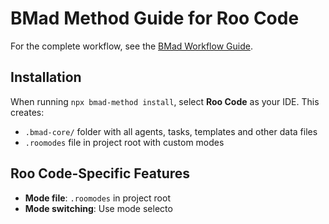 # BMad Method Guide for Roo Code

For the complete workflow, see the [BMad Workflow Guide](../bmad-workflow-guide.md).

## Installation

When running `npx bmad-method install`, select **Roo Code** as your IDE. This creates:

- `.bmad-core/` folder with all agents, tasks, templates and other data files
- `.roomodes` file in project root with custom modes

## Roo Code-Specific Features

- **Mode file**: `.roomodes` in project root
- **Mode switching**: Use mode selecto
